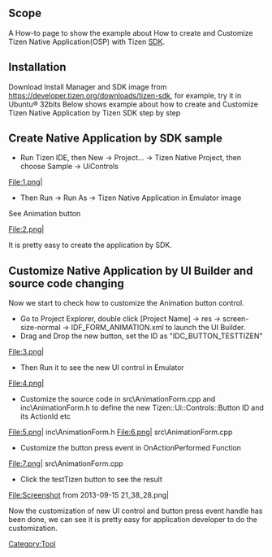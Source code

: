 Scope
-----

A How-to page to show the example about How to create and Customize
Tizen Native Application(OSP) with Tizen [SDK](SDK "wikilink").

Installation
------------

Download Install Manager and SDK image from
<https://developer.tizen.org/downloads/tizen-sdk>, for example, try it
in Ubuntu® 32bits Below shows example about how to create and Customize
Tizen Native Application by Tizen SDK step by step

Create Native Application by SDK sample
---------------------------------------

-   Run Tizen IDE, then New -\> Project\... -\> Tizen Native Project,
    then choose Sample -\> UiControls

<File:1.png>\|

-   Then Run -\> Run As -\> Tizen Native Application in Emulator image

See Animation button

<File:2.png>\|

It is pretty easy to create the application by SDK.

Customize Native Application by UI Builder and source code changing
-------------------------------------------------------------------

Now we start to check how to customize the Animation button control.

-   Go to Project Explorer, double click \[Project Name\] -\> res -\>
    screen-size-normal -\> IDF\_FORM\_ANIMATION.xml to launch the UI
    Builder.
-   Drag and Drop the new button, set the ID as
    \"IDC\_BUTTON\_TESTTIZEN\"

<File:3.png>\|

-   Then Run it to see the new UI control in Emulator

<File:4.png>\|

-   Customize the source code in src\\AnimationForm.cpp and
    inc\\AnimationForm.h to define the new Tizen::Ui::Controls::Button
    ID and its ActionId etc

<File:5.png>\| inc\\AnimationForm.h <File:6.png>\|
src\\AnimationForm.cpp

-   Customize the button press event in OnActionPerformed Function

<File:7.png>\| src\\AnimationForm.cpp

-   Click the testTizen button to see the result

<File:Screenshot> from 2013-09-15 21\_38\_28.png\|

Now the customization of new UI control and button press event handle
has been done, we can see it is pretty easy for application developer to
do the customization.

[Category:Tool](Category:Tool "wikilink")
